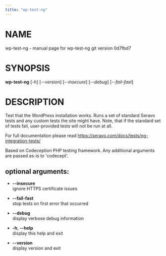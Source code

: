 ```yaml
---
title: "wp-test-ng"
---
```



# NAME

wp-test-ng - manual page for wp-test-ng git version 0d7fbd7

# SYNOPSIS

**wp-test-ng** \[*-h*\] \[*--version*\] \[*--insecure*\] \[*--debug*\]
\[*--fail-fast*\]

# DESCRIPTION

Test that the WordPress installation works. Runs a set of standard
Seravo tests and any custom tests the site might have. Note, that if the
standard set of tests fail, user-provided tests will not be run at all.

For full documentation please read
https://seravo.com/docs/tests/ng-integration-tests/

Based on Codeception PHP testing framework. Any additional arguments are
passed as-is to 'codecept'.

## optional arguments:

  - **--insecure**  
    ignore HTTPS certificate issues

  - **--fail-fast**  
    stop tests on first error that occurred

  - **--debug**  
    display verbose debug information

  - **-h**, **--help**  
    display this help and exit

  - **--version**  
    display version and exit
